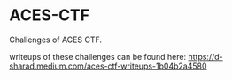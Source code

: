 # ACES-CTF
Challenges of ACES CTF.

writeups of these challenges can be found here:
https://d-sharad.medium.com/aces-ctf-writeups-1b04b2a4580

